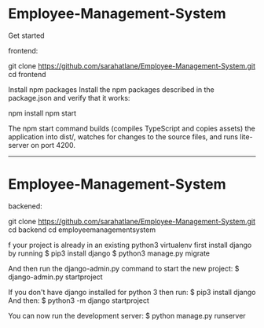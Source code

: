 # Employee-Management-System

Get started

frontend:

git clone https://github.com/sarahatlane/Employee-Management-System.git
cd frontend


Install npm packages
Install the npm packages described in the package.json and verify that it works:

npm install
npm start

The npm start command builds (compiles TypeScript and copies assets) the application into dist/, watches for changes to the source files, and runs lite-server on port 4200.


----------------------------------------------------------------------------------------------------------------------------------

# Employee-Management-System

backened:

git clone https://github.com/sarahatlane/Employee-Management-System.git
cd backend
cd employeemanagementsystem 

f your project is already in an existing python3 virtualenv first install django by running
$ pip3 install django
$ python3 manage.py migrate

And then run the django-admin.py command to start the new project:
$ django-admin.py startproject


If you don't have django installed for python 3 then run:
$ pip3 install django
And then:
$ python3 -m django startproject

You can now run the development server:
$ python manage.py runserver